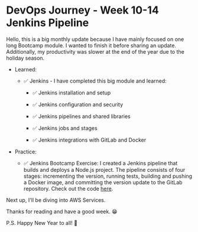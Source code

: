 # DevOps Journey - Week 10-14 Jenkins Pipeline

Hello, this is a big monthly update because I have mainly focused on one long Bootcamp module. I wanted to finish it before sharing an update. Additionally, my productivity was slower at the end of the year due to the holiday season.

* Learned:
    
    * ✅ Jenkins - I have completed this big module and learned:
        
        * ✅ Jenkins installation and setup
            
        * ✅ Jenkins configuration and security
            
        * ✅ Jenkins pipelines and shared libraries
            
        * ✅ Jenkins jobs and stages
            
        * ✅ Jenkins integrations with GitLab and Docker
            
* Practice:
    
    * ✅ Jenkins Bootcamp Exercise: I created a Jenkins pipeline that builds and deploys a Node.js project. The pipeline consists of four stages: incrementing the version, running tests, building and pushing a Docker image, and committing the version update to the GitLab repository. Check out the code [here](https://gitlab.com/devmentat/node-project).
        

Next up, I'll be diving into AWS Services.

Thanks for reading and have a good week. 😁

P.S. Happy New Year to all! 🎉